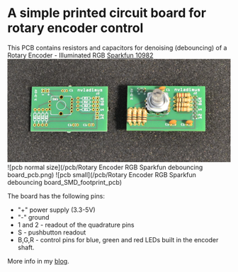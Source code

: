# A simple printed circuit board for rotary encoder control
This PCB contains resistors and capacitors for denoising (debouncing) of a Rotary Encoder - Illuminated RGB [Sparkfun 10982](https://www.sparkfun.com/products/10982)
 ![pcb photo](/pcb/PCB-manufactured.png)
 ![pcb normal size](/pcb/Rotary Encoder RGB Sparkfun debouncing board_pcb.png)
 ![pcb small](/pcb/Rotary Encoder RGB Sparkfun debouncing board_SMD_footprint_pcb)

The board has the following pins:
* "+" power supply (3.3-5V)
* "-" ground
* 1 and 2 - readout of the quadrature pins
* S - pushbutton readout
* B,G,R - control pins for blue, green and red LEDs built in the encoder shaft.


More info in my [blog](https://high-na.blogspot.com/2017/12/rotaryEncoder.html).
